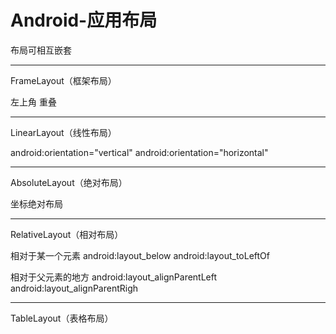# Android-应用布局

布局可相互嵌套

- - -

FrameLayout（框架布局）

左上角
重叠

- - -

LinearLayout（线性布局）

android:orientation="vertical"
android:orientation="horizontal"

- - -

AbsoluteLayout（绝对布局）

坐标绝对布局

- - -

RelativeLayout（相对布局）

相对于某一个元素
android:layout_below
android:layout_toLeftOf

相对于父元素的地方
android:layout_alignParentLeft
android:layout_alignParentRigh

- - -

TableLayout（表格布局）
